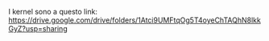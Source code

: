 I kernel sono a questo link: https://drive.google.com/drive/folders/1Atci9UMFtqOg5T4oyeChTAQhN8lkkGyZ?usp=sharing
